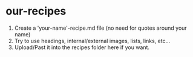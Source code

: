 # our-recipes

1. Create a 'your-name'-recipe.md file (no need for quotes around your name)
1. Try to use headings, internal/external images, lists, links, etc...
1. Upload/Past it into the recipes folder here if you want.

